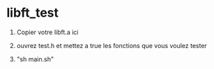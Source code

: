 libft_test
==========

1) Copier votre libft.a ici

2) ouvrez test.h et mettez a true les fonctions que vous voulez tester

3) "sh main.sh"